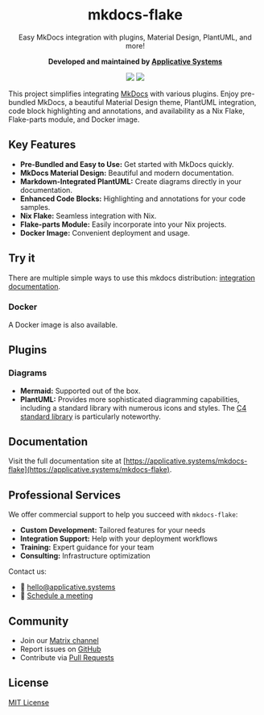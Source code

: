 <div align="center">

# mkdocs-flake

Easy MkDocs integration with plugins, Material Design, PlantUML, and more!

**Developed and maintained by [Applicative Systems](https://applicative.systems/)**

<p>
<a href="https://github.com/applicative-systems/mkdocs-flake/actions/workflows/check.yml"><img src="https://github.com/applicative-systems/mkdocs-flake/actions/workflows/check.yml/badge.svg"/></a>
<a href="https://matrix.to/#/#applicative.systems:matrix.org"><img src="https://img.shields.io/badge/Support-%23applicative.systems-blue"/></a>
</p>

</div>

This project simplifies integrating [MkDocs](https://www.mkdocs.org/) with various plugins.
Enjoy pre-bundled MkDocs, a beautiful Material Design theme, PlantUML integration,
code block highlighting and annotations, and availability as a Nix Flake,
Flake-parts module, and Docker image.

## Key Features

* **Pre-Bundled and Easy to Use:** Get started with MkDocs quickly.
* **MkDocs Material Design:** Beautiful and modern documentation.
* **Markdown-Integrated PlantUML:** Create diagrams directly in your documentation.
* **Enhanced Code Blocks:** Highlighting and annotations for your code samples.
* **Nix Flake:** Seamless integration with Nix.
* **Flake-parts Module:** Easily incorporate into your Nix projects.
* **Docker Image:** Convenient deployment and usage.

## Try it

There are multiple simple ways to use this mkdocs distribution:
[integration documentation](https://applicative.systems/mkdocs-flake/integration/).

### Docker

A Docker image is also available.

## Plugins

### Diagrams

  * **Mermaid:** Supported out of the box.
  * **PlantUML:**  Provides more sophisticated diagramming capabilities,
    including a standard library with numerous icons and styles.
    The [C4 standard library](https://plantuml.com/c4-context) is particularly noteworthy.

## Documentation

Visit the full documentation site at [https://applicative.systems/mkdocs-flake](https://applicative.systems/mkdocs-flake).

## Professional Services

We offer commercial support to help you succeed with `mkdocs-flake`:

  * **Custom Development:** Tailored features for your needs
  * **Integration Support:** Help with your deployment workflows
  * **Training:** Expert guidance for your team
  * **Consulting:** Infrastructure optimization

Contact us:

  * 📧 [hello@applicative.systems](mailto:hello@applicative.systems)
  * 🤝 [Schedule a meeting](https://nixcademy.com/meet)

## Community

  * Join our [Matrix channel](https://matrix.to/#/#applicative.systems:matrix.org)
  * Report issues on [GitHub](https://github.com/applicative-systems/mkdocs-flake/issues)
  * Contribute via [Pull Requests](https://github.com/applicative-systems/mkdocs-flake/pulls)

## License

[MIT License](./LICENSE)
